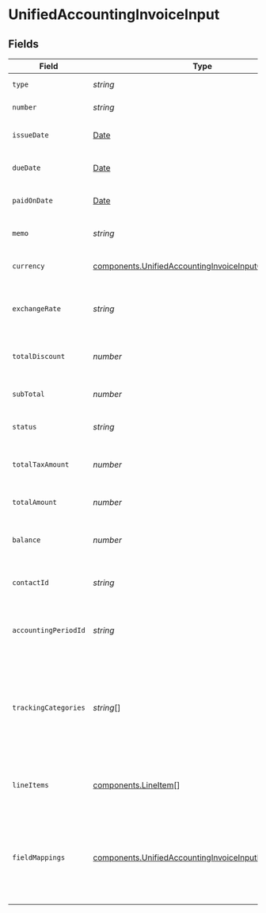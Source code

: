 # UnifiedAccountingInvoiceInput


## Fields

| Field                                                                                                                          | Type                                                                                                                           | Required                                                                                                                       | Description                                                                                                                    | Example                                                                                                                        |
| ------------------------------------------------------------------------------------------------------------------------------ | ------------------------------------------------------------------------------------------------------------------------------ | ------------------------------------------------------------------------------------------------------------------------------ | ------------------------------------------------------------------------------------------------------------------------------ | ------------------------------------------------------------------------------------------------------------------------------ |
| `type`                                                                                                                         | *string*                                                                                                                       | :heavy_minus_sign:                                                                                                             | The type of the invoice                                                                                                        | Sales                                                                                                                          |
| `number`                                                                                                                       | *string*                                                                                                                       | :heavy_minus_sign:                                                                                                             | The invoice number                                                                                                             | INV-001                                                                                                                        |
| `issueDate`                                                                                                                    | [Date](https://developer.mozilla.org/en-US/docs/Web/JavaScript/Reference/Global_Objects/Date)                                  | :heavy_minus_sign:                                                                                                             | The date the invoice was issued                                                                                                | 2024-06-15T12:00:00Z                                                                                                           |
| `dueDate`                                                                                                                      | [Date](https://developer.mozilla.org/en-US/docs/Web/JavaScript/Reference/Global_Objects/Date)                                  | :heavy_minus_sign:                                                                                                             | The due date of the invoice                                                                                                    | 2024-07-15T12:00:00Z                                                                                                           |
| `paidOnDate`                                                                                                                   | [Date](https://developer.mozilla.org/en-US/docs/Web/JavaScript/Reference/Global_Objects/Date)                                  | :heavy_minus_sign:                                                                                                             | The date the invoice was paid                                                                                                  | 2024-07-10T12:00:00Z                                                                                                           |
| `memo`                                                                                                                         | *string*                                                                                                                       | :heavy_minus_sign:                                                                                                             | A memo or note on the invoice                                                                                                  | Payment for services rendered                                                                                                  |
| `currency`                                                                                                                     | [components.UnifiedAccountingInvoiceInputCurrency](../../models/components/unifiedaccountinginvoiceinputcurrency.md)           | :heavy_minus_sign:                                                                                                             | The currency of the invoice                                                                                                    | USD                                                                                                                            |
| `exchangeRate`                                                                                                                 | *string*                                                                                                                       | :heavy_minus_sign:                                                                                                             | The exchange rate applied to the invoice                                                                                       | 1.2                                                                                                                            |
| `totalDiscount`                                                                                                                | *number*                                                                                                                       | :heavy_minus_sign:                                                                                                             | The total discount applied to the invoice                                                                                      | 1000                                                                                                                           |
| `subTotal`                                                                                                                     | *number*                                                                                                                       | :heavy_minus_sign:                                                                                                             | The subtotal of the invoice                                                                                                    | 10000                                                                                                                          |
| `status`                                                                                                                       | *string*                                                                                                                       | :heavy_minus_sign:                                                                                                             | The status of the invoice                                                                                                      | Paid                                                                                                                           |
| `totalTaxAmount`                                                                                                               | *number*                                                                                                                       | :heavy_minus_sign:                                                                                                             | The total tax amount on the invoice                                                                                            | 1000                                                                                                                           |
| `totalAmount`                                                                                                                  | *number*                                                                                                                       | :heavy_minus_sign:                                                                                                             | The total amount of the invoice                                                                                                | 11000                                                                                                                          |
| `balance`                                                                                                                      | *number*                                                                                                                       | :heavy_minus_sign:                                                                                                             | The remaining balance on the invoice                                                                                           | 0                                                                                                                              |
| `contactId`                                                                                                                    | *string*                                                                                                                       | :heavy_minus_sign:                                                                                                             | The UUID of the associated contact                                                                                             | 801f9ede-c698-4e66-a7fc-48d19eebaa4f                                                                                           |
| `accountingPeriodId`                                                                                                           | *string*                                                                                                                       | :heavy_minus_sign:                                                                                                             | The UUID of the associated accounting period                                                                                   | 801f9ede-c698-4e66-a7fc-48d19eebaa4f                                                                                           |
| `trackingCategories`                                                                                                           | *string*[]                                                                                                                     | :heavy_minus_sign:                                                                                                             | The UUIDs of the tracking categories associated with the invoice                                                               | [<br/>"801f9ede-c698-4e66-a7fc-48d19eebaa4f",<br/>"801f9ede-c698-4e66-a7fc-48d19eebaa4f"<br/>]                                 |
| `lineItems`                                                                                                                    | [components.LineItem](../../models/components/lineitem.md)[]                                                                   | :heavy_minus_sign:                                                                                                             | The line items associated with this invoice                                                                                    |                                                                                                                                |
| `fieldMappings`                                                                                                                | [components.UnifiedAccountingInvoiceInputFieldMappings](../../models/components/unifiedaccountinginvoiceinputfieldmappings.md) | :heavy_minus_sign:                                                                                                             | The custom field mappings of the object between the remote 3rd party & Panora                                                  | {<br/>"custom_field_1": "value1",<br/>"custom_field_2": "value2"<br/>}                                                         |